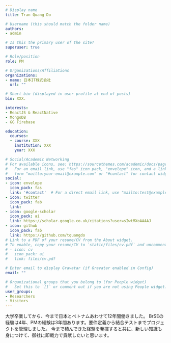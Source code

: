```yaml
---
# Display name
title: Tran Quang Do

# Username (this should match the folder name)
authors:
- admin

# Is this the primary user of the site?
superuser: true

# Role/position
role: PM

# Organizations/Affiliations
organizations:
- name: 日本IT株式会社
  url: ""

# Short bio (displayed in user profile at end of posts)
bio: XXX.

interests:
- ReactJS & ReactNative
- MongoDB
- GG Firebase

education:
  courses:
  - course: XXX
    institution: XXX
    year: XXX

# Social/Academic Networking
# For available icons, see: https://sourcethemes.com/academic/docs/page-builder/#icons
#   For an email link, use "fas" icon pack, "envelope" icon, and a link in the
#   form "mailto:your-email@example.com" or "#contact" for contact widget.
social:
- icon: envelope
  icon_pack: fas
  link: '#contact'  # For a direct email link, use "mailto:test@example.org".
- icon: twitter
  icon_pack: fab
  link: 
- icon: google-scholar
  icon_pack: ai
  link: https://scholar.google.co.uk/citations?user=sIwtMXoAAAAJ
- icon: github
  icon_pack: fab
  link: https://github.com/tquangdo
# Link to a PDF of your resume/CV from the About widget.
# To enable, copy your resume/CV to `static/files/cv.pdf` and uncomment the lines below.
# - icon: cv
#   icon_pack: ai
#   link: files/cv.pdf

# Enter email to display Gravatar (if Gravatar enabled in Config)
email: ""

# Organizational groups that you belong to (for People widget)
#   Set this to `[]` or comment out if you are not using People widget.
user_groups:
- Researchers
- Visitors
---
```


大学卒業してから、今まで日本とベトナムあわせて12年間働きました。
BrSEの経験は4年、PMの経験は3年間あります。要件定義から結合テストまでプロジェクトを管理しました。
今まで積んできた経験を発揮すると共に、新しい知識も身につけて、御社に即戦力で貢献したいと思います。
